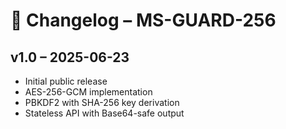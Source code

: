 # 📝 Changelog – MS-GUARD-256

## v1.0 – 2025-06-23
- Initial public release
- AES-256-GCM implementation
- PBKDF2 with SHA-256 key derivation
- Stateless API with Base64-safe output